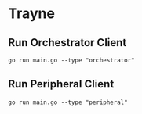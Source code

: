 # Trayne

## Run Orchestrator Client

`go run main.go --type "orchestrator"`

## Run Peripheral Client

`go run main.go --type "peripheral"`

